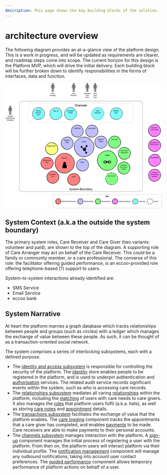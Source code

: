 ```yaml
---
description: This page shows the key building blocks of the solution.
---
```


# architecture overview

The following diagram provides an at-a-glance view of the platform design. This is a work in progress, and will be updated as requirements are clearer, and roadmap steps come into scope. The current horizon for this design is the Platform MVP, which will drive the initial delivery. Each building block will be further broken down to identify responsibilities in the forms of interfaces, data and function.

![Architecture Overview Diagram](../.gitbook/assets/eccoo-architecture-overview.png)

## System Context \(a.k.a the outside the system boundary\)

The primary system roles, Care Receiver and Care Giver \(two variants: volunteer and paid\), are shown to the top of the diagram. A supporting role of Care Arranger may act on behalf of the Care Receiver. This could be a family or community member, or a care professional. The converse of this role: the facilitator offering guided performance, is an eccoo-provided role offering telephone-based \(?\) support to users.

System-to-system interactions already identified are:

* SMS Service
* Email Service
* eccoo bank

## System Narrative

At heart the platform marries a graph database which tracks relationships between people and groups \(such as circles\) with a ledger which manages the exchange of value between these people. As such, it can be thought of as a transaction-oriented social network.

The system comprises a series of interlocking subsystems, each with a defined purpose.

* The [identity and access subsystem](component-designs/identity-and-access-subsystem/) is responsible for controlling the security of the platform. The [identity](component-designs/identity-and-access-subsystem/identity-component.md) store enables people to be registered in the platform, and is used to underpin authentication and [authorisation](component-designs/identity-and-access-subsystem/authorisation.md) services. The related audit service records significant events within the system, such as who is accessing care records.
* The [relationships subsystem](component-designs/relationships-subsystem/) mediates all caring [relationships](component-designs/relationships-subsystem/relationship-graph.md) within the platform, including the [matching](component-designs/relationships-subsystem/matching-component.md) of users with care needs to care givers. It also manages the [roles](component-designs/identity-and-access-subsystem/role-manager.md) that platform users fulfil \(a.k.a. hats\), as well as storing [care notes](component-designs/relationships-subsystem/care-notes.md) and [appointment](component-designs/relationships-subsystem/appointment-booking.md) details.
* The [transactions subsystem](component-designs/transactions-subsystem/) facilitates the exchange of value that the platform enables. The [care logging](component-designs/transactions-subsystem/care-logging.md) component tracks the appointments that a care giver has completed, and enables [payments](component-designs/transactions-subsystem/payments.md) to be made. Care receivers are able to make payments to their personal accounts.
* The [channels subsystem](component-designs/channels-subsystem/) manages interaction with the platform. A [sign-up](component-designs/channels-subsystem/sign-up-component.md) component manages the initial process of registering a user with the platform. From then on, the platform users will interact platform via their individual profile. The [notification management](component-designs/channels-subsystem/notification-management-component.md) component will manage any outbound notifications, taking into account user contact preferences. The [guided performance](component-designs/channels-subsystem/guided-performance-component.md) component allows temporary performance of platform actions on behalf of a user.

